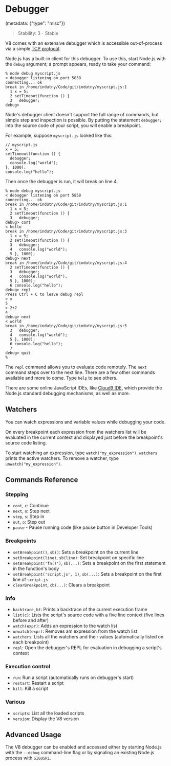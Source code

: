 # Debugger
(metadata: {"type": "misc"})

> Stability: 3 - Stable

V8 comes with an extensive debugger which is accessible out-of-process via a
simple [TCP protocol](http://code.google.com/p/v8/wiki/DebuggerProtocol). 

Node.js has a built-in client for this debugger. To use this, start Node.js with
the `debug` argument; a prompt appears, ready to take your command:

    % node debug myscript.js
    < debugger listening on port 5858
    connecting... ok
    break in /home/indutny/Code/git/indutny/myscript.js:1
      1 x = 5;
      2 setTimeout(function () {
      3   debugger;
    debug>

Node's debugger client doesn't support the full range of commands, but simple
step and inspection is possible. By putting the statement `debugger;` into the
source code of your script, you will enable a breakpoint.

For example, suppose `myscript.js` looked like this:

    // myscript.js
    x = 5;
    setTimeout(function () {
      debugger;
      console.log("world");
    }, 1000);
    console.log("hello");

Then once the debugger is run, it will break on line 4.

    % node debug myscript.js
    < debugger listening on port 5858
    connecting... ok
    break in /home/indutny/Code/git/indutny/myscript.js:1
      1 x = 5;
      2 setTimeout(function () {
      3   debugger;
    debug> cont
    < hello
    break in /home/indutny/Code/git/indutny/myscript.js:3
      1 x = 5;
      2 setTimeout(function () {
      3   debugger;
      4   console.log("world");
      5 }, 1000);
    debug> next
    break in /home/indutny/Code/git/indutny/myscript.js:4
      2 setTimeout(function () {
      3   debugger;
      4   console.log("world");
      5 }, 1000);
      6 console.log("hello");
    debug> repl
    Press Ctrl + C to leave debug repl
    > x
    5
    > 2+2
    4
    debug> next
    < world
    break in /home/indutny/Code/git/indutny/myscript.js:5
      3   debugger;
      4   console.log("world");
      5 }, 1000);
      6 console.log("hello");
      7
    debug> quit
    %


The `repl` command allows you to evaluate code remotely. The `next` command
steps over to the next line. There are a few other commands available and more
to come. Type `help` to see others.

There are some online JavaScript IDEs, like [Cloud9 IDE](http://www.c9.io),
which provide the Node.js standard debugging mechanisms, as well as more.

## Watchers

You can watch expressions and variable values while debugging your code.

On every breakpoint each expression from the watchers list will be evaluated in
the current context and displayed just before the breakpoint's source code
listing.

To start watching an expression, type `watch("my_expression")`. `watchers`
prints the active watchers. To remove a watcher, type
`unwatch("my_expression")`.

## Commands Reference

### Stepping

* `cont`, `c`: Continue
* `next`, `n`: Step next
* `step`, `s`: Step in
* `out`, `o`: Step out
* `pause` - Pause running code (like pause button in Developer Tools)

### Breakpoints

* `setBreakpoint()`, `sb()`: Sets a breakpoint on the current line
* `setBreakpoint(line)`, `sb(line)`: Set breakpoint on specific line
* `setBreakpoint('fn()')`, `sb(...)`: Sets a breakpoint on the first statement
in the function's body
* `setBreakpoint('script.js', 1)`, `sb(...)`: Sets a  breakpoint on the first
line of `script.js`
* `clearBreakpoint`, `cb(...)`: Clears a breakpoint

### Info

* `backtrace`, `bt`: Prints a backtrace of the current execution frame
* `list(c)`: Lists the script's source code with a five line context (five lines
before and after)
* `watch(expr)`: Adds an expression to the watch list
* `unwatch(expr)`: Removes am expression from the watch list
* `watchers`: Lists all the watchers and their values (automatically listed on
each breakpoint)
* `repl`: Open the debugger's REPL for evaluation in debugging a script's
context

### Execution control

* `run`: Run a script (automatically runs on debugger's start)
* `restart`: Restart a script
* `kill`: Kill a script

### Various

* `scripts`: List all the loaded scripts
* `version`: Display the V8 version

## Advanced Usage

The V8 debugger can be enabled and accessed either by starting Node.js with the
`--debug` command-line flag or by signaling an existing Node.js process with
`SIGUSR1`.
